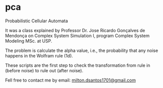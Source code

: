 # pca
Probabilistic Cellular Automata

It was a class explained by Professor Dr. Jose Ricardo Gonçalves de Mendonça on Complex System Simulation I, program Complex System Modeling MSc. at USP.

The problem is calculate the alpha value, i.e., the probability that any noise happens in the Wolfram rule (1d).

These scripts are the first step to check the transformation from rule in (before noise) to rule out (after noise).


Fell free to contact me by email: milton.dsantos1701@gmail.com
